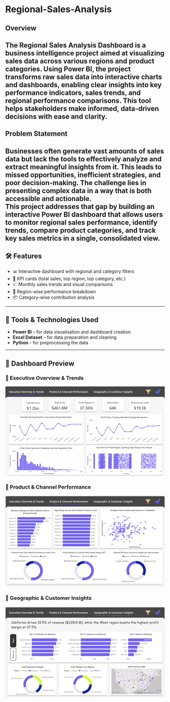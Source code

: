 # Regional-Sales-Analysis
## Overview
The Regional Sales Analysis Dashboard is a business intelligence project aimed at visualizing sales data across various regions and product categories. Using Power BI, the project transforms raw sales data into interactive charts and dashboards, enabling clear insights into key performance indicators, sales trends, and regional performance comparisons. This tool helps stakeholders make informed, data-driven decisions with ease and clarity.
---

## Problem Statement
Businesses often generate vast amounts of sales data but lack the tools to effectively analyze and extract meaningful insights from it. This leads to missed opportunities, inefficient strategies, and poor decision-making. The challenge lies in presenting complex data in a way that is both accessible and actionable.  
This project addresses that gap by building an interactive Power BI dashboard that allows users to monitor regional sales performance, identify trends, compare product categories, and track key sales metrics in a single, consolidated view.
---

## 🛠️ Features
- 📊 Interactive dashboard with regional and category filters  
- 🧩 KPI cards (total sales, top region, top category, etc.)  
- 📈 Monthly sales trends and visual comparisons  
- 📍 Region-wise performance breakdown  
- 📦 Category-wise contribution analysis
---

## 🧰 Tools & Technologies Used
- **Power BI** – for data visualisation and dashboard creation  
- **Excel Dataset** – for data preparation and cleaning  
- **Python** - for preprocessing the data
---

## 📸 Dashboard Preview
### 🔹 Executive Overview & Trends
![Trend and Overview](images/overview_trends.png)
### 🔹 Product & Channel Performance
![Product Performance](images/product_performance.png)
### 🔹 Geographic & Customer Insights
![Regional Customer Insights](images/customer_insights.png)
